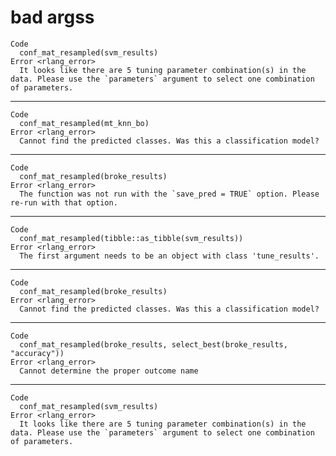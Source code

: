 # bad argss

    Code
      conf_mat_resampled(svm_results)
    Error <rlang_error>
      It looks like there are 5 tuning parameter combination(s) in the data. Please use the `parameters` argument to select one combination of parameters.

---

    Code
      conf_mat_resampled(mt_knn_bo)
    Error <rlang_error>
      Cannot find the predicted classes. Was this a classification model?

---

    Code
      conf_mat_resampled(broke_results)
    Error <rlang_error>
      The function was not run with the `save_pred = TRUE` option. Please re-run with that option.

---

    Code
      conf_mat_resampled(tibble::as_tibble(svm_results))
    Error <rlang_error>
      The first argument needs to be an object with class 'tune_results'.

---

    Code
      conf_mat_resampled(broke_results)
    Error <rlang_error>
      Cannot find the predicted classes. Was this a classification model?

---

    Code
      conf_mat_resampled(broke_results, select_best(broke_results, "accuracy"))
    Error <rlang_error>
      Cannot determine the proper outcome name

---

    Code
      conf_mat_resampled(svm_results)
    Error <rlang_error>
      It looks like there are 5 tuning parameter combination(s) in the data. Please use the `parameters` argument to select one combination of parameters.

